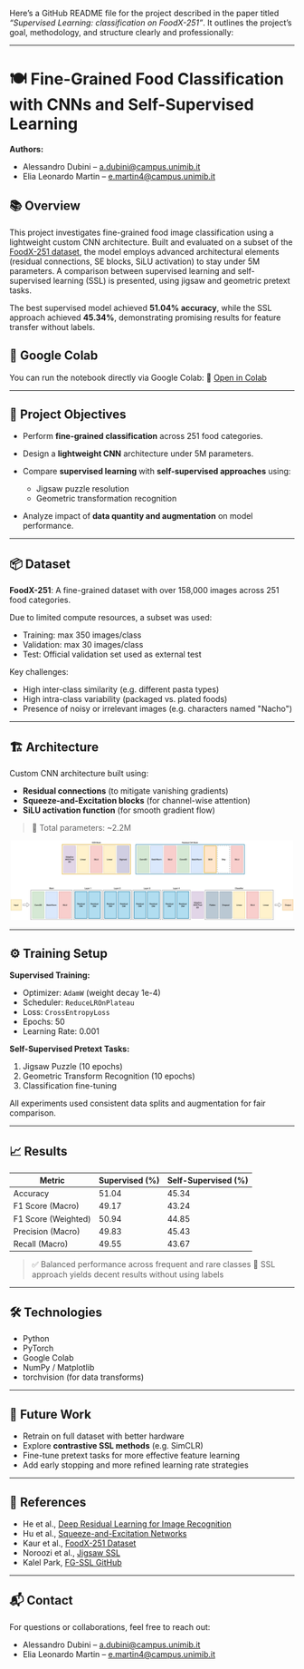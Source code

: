 Here’s a GitHub README file for the project described in the paper titled *“Supervised Learning: classification on FoodX-251”*. It outlines the project’s goal, methodology, and structure clearly and professionally:

---

# 🍽️ Fine-Grained Food Classification with CNNs and Self-Supervised Learning

**Authors:**

* Alessandro Dubini – [a.dubini@campus.unimib.it](mailto:a.dubini@campus.unimib.it)
* Elia Leonardo Martin – [e.martin4@campus.unimib.it](mailto:e.martin4@campus.unimib.it)

## 📚 Overview

This project investigates fine-grained food image classification using a lightweight custom CNN architecture. Built and evaluated on a subset of the [FoodX-251 dataset](https://arxiv.org/abs/1907.06167), the model employs advanced architectural elements (residual connections, SE blocks, SiLU activation) to stay under 5M parameters. A comparison between supervised learning and self-supervised learning (SSL) is presented, using jigsaw and geometric pretext tasks.

The best supervised model achieved **51.04% accuracy**, while the SSL approach achieved **45.34%**, demonstrating promising results for feature transfer without labels.

## 🔗 Google Colab

You can run the notebook directly via Google Colab:
📎 [Open in Colab](https://colab.research.google.com/drive/1TPyiSBH-yojvBP8gP1nrtuKrNlOtxw9j?usp=sharing)

---

## 🧠 Project Objectives

* Perform **fine-grained classification** across 251 food categories.
* Design a **lightweight CNN** architecture under 5M parameters.
* Compare **supervised learning** with **self-supervised approaches** using:

  * Jigsaw puzzle resolution
  * Geometric transformation recognition
* Analyze impact of **data quantity and augmentation** on model performance.

---

## 📦 Dataset

**FoodX-251**: A fine-grained dataset with over 158,000 images across 251 food categories.

Due to limited compute resources, a subset was used:

* Training: max 350 images/class
* Validation: max 30 images/class
* Test: Official validation set used as external test

Key challenges:

* High inter-class similarity (e.g. different pasta types)
* High intra-class variability (packaged vs. plated foods)
* Presence of noisy or irrelevant images (e.g. characters named "Nacho")

---

## 🏗️ Architecture

Custom CNN architecture built using:

* **Residual connections** (to mitigate vanishing gradients)
* **Squeeze-and-Excitation blocks** (for channel-wise attention)
* **SiLU activation function** (for smooth gradient flow)

> 🧠 Total parameters: \~2.2M

<p align="center">
  <img src="assets/architecture_diagram.png" alt="Architecture Diagram" width="500"/>
</p>

---

## ⚙️ Training Setup

**Supervised Training:**

* Optimizer: `AdamW` (weight decay 1e-4)
* Scheduler: `ReduceLROnPlateau`
* Loss: `CrossEntropyLoss`
* Epochs: 50
* Learning Rate: 0.001

**Self-Supervised Pretext Tasks:**

1. Jigsaw Puzzle (10 epochs)
2. Geometric Transform Recognition (10 epochs)
3. Classification fine-tuning

All experiments used consistent data splits and augmentation for fair comparison.

---

## 📈 Results

| Metric              | Supervised (%) | Self-Supervised (%) |
| ------------------- | -------------- | ------------------- |
| Accuracy            | 51.04          | 45.34               |
| F1 Score (Macro)    | 49.17          | 43.24               |
| F1 Score (Weighted) | 50.94          | 44.85               |
| Precision (Macro)   | 49.83          | 45.43               |
| Recall (Macro)      | 49.55          | 43.67               |

> ✅ Balanced performance across frequent and rare classes
> 🔁 SSL approach yields decent results without using labels

---

## 🛠️ Technologies

* Python
* PyTorch
* Google Colab
* NumPy / Matplotlib
* torchvision (for data transforms)

---

## 🔮 Future Work

* Retrain on full dataset with better hardware
* Explore **contrastive SSL methods** (e.g. SimCLR)
* Fine-tune pretext tasks for more effective feature learning
* Add early stopping and more refined learning rate strategies

---

## 📄 References

* He et al., [Deep Residual Learning for Image Recognition](https://arxiv.org/abs/1512.03385)
* Hu et al., [Squeeze-and-Excitation Networks](https://arxiv.org/abs/1709.01507)
* Kaur et al., [FoodX-251 Dataset](https://arxiv.org/abs/1907.06167)
* Noroozi et al., [Jigsaw SSL](https://arxiv.org/abs/1603.09246)
* Kalel Park, [FG-SSL GitHub](https://github.com/kalelpark/FG-SSL)

---

## 📬 Contact

For questions or collaborations, feel free to reach out:

* Alessandro Dubini – [a.dubini@campus.unimib.it](mailto:a.dubini@campus.unimib.it)
* Elia Leonardo Martin – [e.martin4@campus.unimib.it](mailto:e.martin4@campus.unimib.it)
